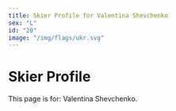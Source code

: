 ```yaml
---
title: Skier Profile for Valentina Shevchenko
sex: "L"
id: "20"
image: "/img/flags/ukr.svg" 
---
```


# Skier Profile

This page is for: Valentina Shevchenko.
    